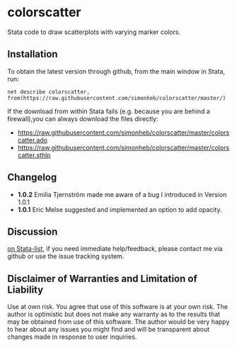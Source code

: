 ﻿# colorscatter
Stata code to draw scatterplots with varying marker colors.

## Installation
To obtain the latest version through github, from the main window in Stata, run:
```
net describe colorscatter, from(https://raw.githubusercontent.com/simonheb/colorscatter/master/)
```
If the download from within Stata fails (e.g. because you are behind a firewall),you can always download the files directly: 
 - https://raw.githubusercontent.com/simonheb/colorscatter/master/colorscatter.ado
 - https://raw.githubusercontent.com/simonheb/colorscatter/master/colorscatter.sthlp

## Changelog
 - **1.0.2** Emilia Tjernström made me aware of a bug I introduced in Version 1.0.1
 - **1.0.1** Eric Melse suggested and implemented an option to add opacity.

## Discussion
[on Stata-list](https://www.statalist.org/forums/forum/general-stata-discussion/general/1378141-new-command-colorscatter-available-from-ssc), if you need immediate help/feedback, please contact me via github or use the issue tracking system.

## Disclaimer of Warranties and Limitation of Liability
Use at own risk. You agree that use of this software is at your own risk. The author is optimistic but does not make any warranty as to the results that may be obtained from use of this software. The author would be very happy to hear about any issues you might find and will be transparent about changes made in response to user inquiries.
